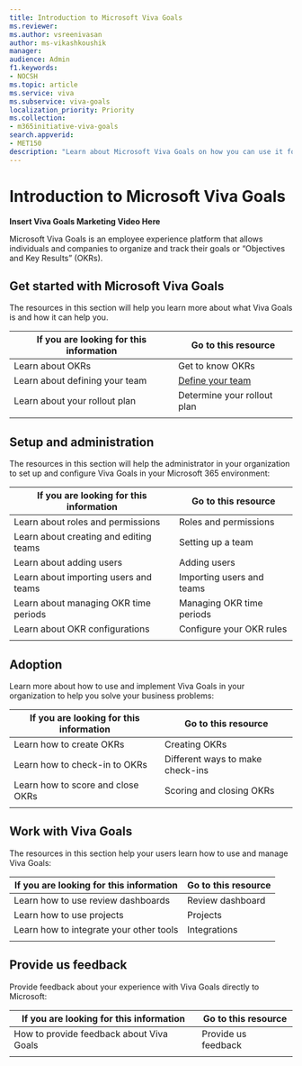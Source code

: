 ```yaml
---
title: Introduction to Microsoft Viva Goals
ms.reviewer: 
ms.author: vsreenivasan
author: ms-vikashkoushik
manager: 
audience: Admin
f1.keywords:
- NOCSH
ms.topic: article
ms.service: viva
ms.subservice: viva-goals
localization_priority: Priority
ms.collection:  
- m365initiative-viva-goals  
search.appverid:
- MET150
description: "Learn about Microsoft Viva Goals on how you can use it for organizing and tracking individual and organizational goals."
---
```


# Introduction to Microsoft Viva Goals

**Insert Viva Goals Marketing Video Here**

Microsoft Viva Goals is an employee experience platform that allows individuals and companies to organize and track their goals or “Objectives and Key Results” (OKRs).

## Get started with Microsoft Viva Goals

The resources in this section will help you learn more about what Viva Goals is and how it can help you.


|If you are looking for this information  |Go to this resource  |
|---------|---------|
|Learn about OKRs     |Get to know OKRs         |
|Learn about defining your team |[Define your team](define-your-team.md) |
|Learn about your rollout plan     |Determine your rollout plan         |
|   |         |

## Setup and administration

The resources in this section will help the administrator in your organization to set up and configure Viva Goals in your Microsoft 365 environment:

|If you are looking for this information  |Go to this resource  |
|---------|---------|
|Learn about roles and permissions     |Roles and permissions         |
|Learn about creating and editing teams     |Setting up a team         |
|Learn about adding users    |Adding users         |
|Learn about importing users and teams     |Importing users and teams         |
|Learn about managing OKR time periods   |Managing OKR time periods         |
|Learn about OKR configurations   |Configure your OKR rules         |
|   |         |

## Adoption

Learn more about how to use and implement Viva Goals in your organization to help you solve your business problems:

|If you are looking for this information  |Go to this resource  |
|---------|---------|
|Learn how to create OKRs     |Creating OKRs         |
|Learn how to check-in to OKRs|Different ways to make check-ins         |
|Learn how to score and close OKRs|Scoring and closing OKRs        |
|   |         |

## Work with Viva Goals
The resources in this section help your users learn how to use and manage Viva Goals:

|If you are looking for this information  |Go to this resource  |
|---------|---------|
|Learn how to use review dashboards     |Review dashboard         |
|Learn how to use projects|Projects|
|Learn how to integrate your other tools|Integrations        |
|   |         |

## Provide us feedback

Provide feedback about your experience with Viva Goals directly to Microsoft:

|If you are looking for this information  |Go to this resource  |
|---------|---------|
|How to provide feedback about Viva Goals   |Provide us feedback         |
|||

